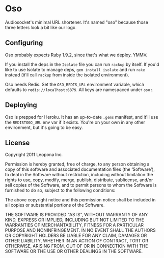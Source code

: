 # Oso

Audiosocket's minimal URL shortener. It's named "oso" because those
three letters look a bit like our logo.

## Configuring

Oso probably expects Ruby 1.9.2, since that's what we deploy. YMMV.

If you install the deps in the `Isolate` file you can run `rackup` by
itself. If you'd like to use Isolate to manage deps, `gem install
isolate` and run `rake` instead (it'll call `rackup` from inside the
isolated environment).

Oso needs Redis. Set the `OSO_REDIS_URL` environment variable, which
defaults to `redis://localhost:6379`. All keys are namespaced under
`oso:`.

## Deploying

Oso is prepped for Heroku. It has an up-to-date `.gems` manifest, and
it'll use the `REDISTOGO_URL` env var if it exists. You're on your own
in any other environment, but it's going to be easy.

## License

Copyright 2011 Leopona Inc.

Permission is hereby granted, free of charge, to any person obtaining
a copy of this software and associated documentation files (the
‘Software’), to deal in the Software without restriction, including
without limitation the rights to use, copy, modify, merge, publish,
distribute, sublicense, and/or sell copies of the Software, and to
permit persons to whom the Software is furnished to do so, subject to
the following conditions:

The above copyright notice and this permission notice shall be
included in all copies or substantial portions of the Software.

THE SOFTWARE IS PROVIDED "AS IS", WITHOUT WARRANTY OF ANY KIND,
EXPRESS OR IMPLIED, INCLUDING BUT NOT LIMITED TO THE WARRANTIES OF
MERCHANTABILITY, FITNESS FOR A PARTICULAR PURPOSE AND
NONINFRINGEMENT. IN NO EVENT SHALL THE AUTHORS OR COPYRIGHT HOLDERS BE
LIABLE FOR ANY CLAIM, DAMAGES OR OTHER LIABILITY, WHETHER IN AN ACTION
OF CONTRACT, TORT OR OTHERWISE, ARISING FROM, OUT OF OR IN CONNECTION
WITH THE SOFTWARE OR THE USE OR OTHER DEALINGS IN THE SOFTWARE.
